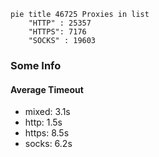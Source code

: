 
```mermaid
pie title 46725 Proxies in list
    "HTTP" : 25357
    "HTTPS": 7176
    "SOCKS" : 19603
```

### Some Info
#### Average Timeout

- mixed: 3.1s
- http: 1.5s
- https: 8.5s
- socks: 6.2s